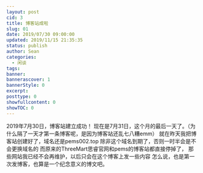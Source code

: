 ```yaml
---
layout: post
cid: 3
title: 博客站成啦
slug: 01
date: 2019/07/30 09:00:00
updated: 2019/11/15 21:35:35
status: publish
author: Sean
categories: 
  - 闲谈
tags: 
banner: 
bannerascover: 1
bannerStyle: 0
excerpt: 
posttype: 0
showfullcontent: 0
showTOC: 0
---
```



2019年7月30日，博客站建立成功！
现在是7月31日，这个月的最后一天了。（为什么隔了一天才第一条博客呢，是因为博客站还乱七八糟emm）
就在昨天我把博客站创建好了，域名还是pems002.top
除非这个域名到期了，否则一时半会是不会更换域名的
而原来的ThreeMart思睿官网和pems的博客站都直接停掉了，
那些网站我已经不会再维护，以后只会在这个博客上发一些内容
怎么说，也是第一次发博客，也算是一个纪念意义的博文吧。